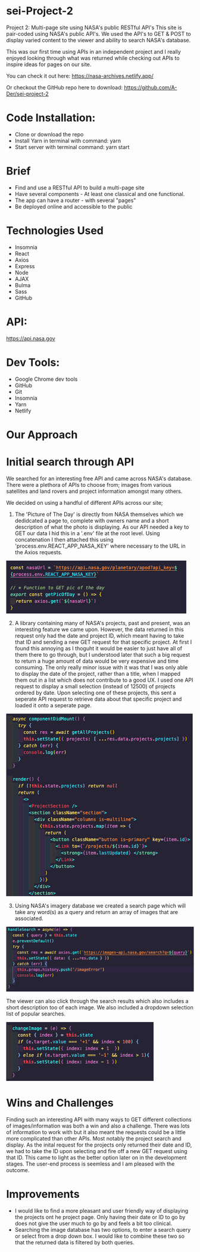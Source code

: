 # **sei-Project-2**

Project 2: Multi-page site using NASA's public RESTful API's
This site is pair-coded using NASA's public API's. We used the API's to GET & POST to display varied content to the viewer and ability to search NASA's database.

This was our first time using APIs in an independent project and I really enjoyed looking through what was returned while checking out APIs to inspire ideas for pages on our site.

You can check it out here:
https://nasa-archives.netlify.app/

Or checkout the GitHub repo here to download:
https://github.com/A-Der/sei-project-2

# Code Installation:
- Clone or download the repo
- Install Yarn in terminal with command: yarn
- Start server with terminal command: yarn start

# Brief
- Find and use a RESTful API to build a multi-page site
- Have several components - At least one classical and one functional.
- The app can have a router - with several "pages"
- Be deployed online and accessible to the public

# Technologies Used
- Insomnia
- React
- Axios
- Express
- Node
- AJAX
- Bulma
- Sass
- GitHub

# API:
https://api.nasa.gov

# Dev Tools:
- Google Chrome dev tools
- GitHub
- Git
- Insomnia
- Yarn
- Netlify

# **Our Approach** #

# Initial search through API
We searched for an interesting free API and came across NASA's database. There were a plethora of APIs to choose from; images from various satellites and land rovers and project information amongst many others.

We decided on using a handful of different APIs across our site;

1. The 'Picture of The Day' is directly from NASA themselves which we dedidcated a page to, complete with owners name and a short description of what the photo is displaying.
As our API needed a key to GET our data I hid this in a '.env' file at the root level. Using concatenation I then attached this using 'process.env.REACT_APP_NASA_KEY' where necessary to the URL in the Axios requests.

![my screenshot](readme-images/getPicOfDay.png)

2. A library containing many of NASA's projects, past and present, was an interesting feature we came upon. However, the data returned in this request only had the date and project ID, which meant having to take that ID and sending a new GET request for that specific project. At first I found this annoying as I thoguht it would be easier to just have all of them there to go through, but I understood later that such a big request to return a huge amount of data would be very expensive and time consuming. The only really minor issue with it was that I was only able to display the date of the project, rather than a title, when I mapped them out in a list which does not contribute to a good UX. I used one API request to display a small selection (instead of 12500) of projects ordered by date. Upon selecting one of these projects, this sent a seperate API request to retrieve data about that specific project and loaded it onto a seperate page.

![my screenshot](readme-images/projects.png)

3. Using NASA's imagery database we created a search page which will take any word(s) as a query and return an array of images that are associated.

![my screenshot](readme-images/imageSearch.png)

 The viewer can also click through the search results which also includes a short description too of each image. We also included a dropdown selection list of popular searches.

 ![my screenshot](readme-images/changeImage.png)

# Wins and Challenges
Finding such an interesting API with many ways to GET different collections of images/information was both a win and also a challenge. There was lots of information to work with but it also meant the requests could be a little more complicated than other APIs. Most notably the project search and display. As the inital request for the projects only returned their date and ID, we had to take the ID upon selecting and fire off a new GET request using that ID. This came to light as the better option later on in the development stages. The user-end process is seemless and I am pleased with the outcome.

# Improvements
- I would like to find a more pleasant and user friendly way of displaying the projects ont he project page. Only having their date or ID to go by does not give the user much to go by and feels a bit too clinical.
- Searching the image database has two options, to enter a search query or select from a drop down box. I would like to combine these two so that the returned data is filtered by both queries.